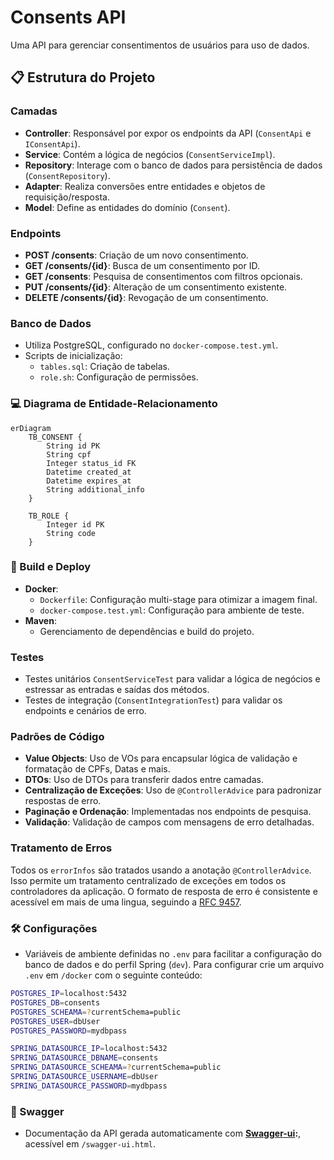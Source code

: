 # Consents API
Uma API para gerenciar consentimentos de usuários para uso de dados.

## :clipboard: Estrutura do Projeto

### Camadas
- **Controller**: Responsável por expor os endpoints da API (`ConsentApi` e `IConsentApi`).
- **Service**: Contém a lógica de negócios (`ConsentServiceImpl`).
- **Repository**: Interage com o banco de dados para persistência de dados (`ConsentRepository`).
- **Adapter**: Realiza conversões entre entidades e objetos de requisição/resposta.
- **Model**: Define as entidades do domínio (`Consent`).

### Endpoints
- **POST /consents**: Criação de um novo consentimento.
- **GET /consents/{id}**: Busca de um consentimento por ID.
- **GET /consents**: Pesquisa de consentimentos com filtros opcionais.
- **PUT /consents/{id}**: Alteração de um consentimento existente.
- **DELETE /consents/{id}**: Revogação de um consentimento.

### Banco de Dados
- Utiliza PostgreSQL, configurado no `docker-compose.test.yml`.
- Scripts de inicialização:
    - `tables.sql`: Criação de tabelas.
    - `role.sh`: Configuração de permissões.

### :computer: Diagrama de Entidade-Relacionamento
```mermaid
erDiagram
    TB_CONSENT {
        String id PK
        String cpf
        Integer status_id FK
        Datetime created_at
        Datetime expires_at
        String additional_info
    }
    
    TB_ROLE {
        Integer id PK
        String code
    }
```


### 🔧 Build e Deploy
- **Docker**:
    - `Dockerfile`: Configuração multi-stage para otimizar a imagem final.
    - `docker-compose.test.yml`: Configuração para ambiente de teste.
- **Maven**:
    - Gerenciamento de dependências e build do projeto.

### Testes
- Testes unitários `ConsentServiceTest` para validar a lógica de negócios e estressar as entradas e saídas dos métodos.
- Testes de integração (`ConsentIntegrationTest`) para validar os endpoints e cenários de erro.

### Padrões de Código
- **Value Objects**: Uso de VOs para encapsular lógica de validação e formatação de CPFs, Datas e mais.
- **DTOs**: Uso de DTOs para transferir dados entre camadas.
- **Centralização de Exceções**: Uso de `@ControllerAdvice` para padronizar respostas de erro.
- **Paginação e Ordenação**: Implementadas nos endpoints de pesquisa.
- **Validação**: Validação de campos com mensagens de erro detalhadas.

### Tratamento de Erros
Todos os `errorInfos` são tratados usando a anotação `@ControllerAdvice`. Isso permite um tratamento centralizado de exceções em todos os controladores da aplicação. O formato de resposta de erro é consistente e acessível em mais de uma lingua, seguindo a [RFC 9457](https://www.rfc-editor.org/rfc/rfc9457.html).

### :hammer_and_wrench: Configurações
- Variáveis de ambiente definidas no `.env` para facilitar a configuração do banco de dados e do perfil Spring (`dev`). Para configurar crie um arquivo `.env` em `/docker` com o seguinte conteúdo:
```bash
POSTGRES_IP=localhost:5432
POSTGRES_DB=consents
POSTGRES_SCHEAMA=?currentSchema=public
POSTGRES_USER=dbUser
POSTGRES_PASSWORD=mydbpass

SPRING_DATASOURCE_IP=localhost:5432
SPRING_DATASOURCE_DBNAME=consents
SPRING_DATASOURCE_SCHEAMA=?currentSchema=public
SPRING_DATASOURCE_USERNAME=dbUser
SPRING_DATASOURCE_PASSWORD=mydbpass
```

### 🚀 Swagger
- Documentação da API gerada automaticamente com **[Swagger-ui](http://localhost:8080/swagger-ui/index.html):**, acessível em `/swagger-ui.html`.